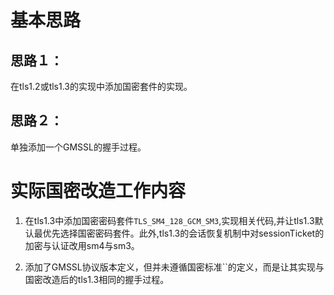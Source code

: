 # 基本思路

## 思路１：
在tls1.2或tls1.3的实现中添加国密套件的实现。

## 思路２：
单独添加一个GMSSL的握手过程。

# 实际国密改造工作内容

1. 在tls1.3中添加国密密码套件`TLS_SM4_128_GCM_SM3`,实现相关代码,并让tls1.3默认最优先选择国密密码套件。此外,tls1.3的会话恢复机制中对sessionTicket的加密与认证改用sm4与sm3。

2. 添加了GMSSL协议版本定义，但并未遵循国密标准``的定义，而是让其实现与国密改造后的tls1.3相同的握手过程。



